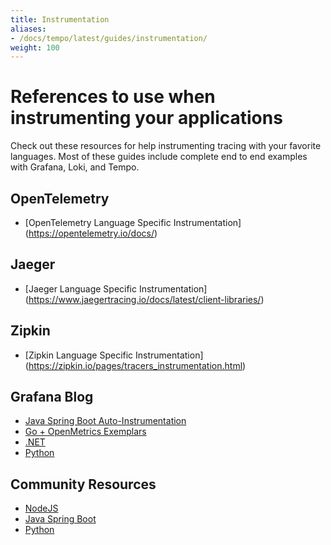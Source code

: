 ```yaml
---
title: Instrumentation
aliases:
- /docs/tempo/latest/guides/instrumentation/
weight: 100
---
```


# References to use when instrumenting your applications 

Check out these resources for help instrumenting tracing with your favorite languages.  Most of these guides include complete end to end examples with Grafana, Loki, and Tempo. 

## OpenTelemetry

- [OpenTelemetry Language Specific Instrumentation] (https://opentelemetry.io/docs/)

## Jaeger 
- [Jaeger Language Specific Instrumentation] (https://www.jaegertracing.io/docs/latest/client-libraries/)

## Zipkin 
- [Zipkin Language Specific Instrumentation] (https://zipkin.io/pages/tracers_instrumentation.html)

## Grafana Blog

- [Java Spring Boot Auto-Instrumentation](https://grafana.com/blog/2021/02/03/auto-instrumenting-a-java-spring-boot-application-for-traces-and-logs-using-opentelemetry-and-grafana-tempo/)
- [Go + OpenMetrics Exemplars](https://grafana.com/blog/2020/11/09/trace-discovery-in-grafana-tempo-using-prometheus-exemplars-loki-2.0-queries-and-more/)
- [.NET](https://grafana.com/blog/2021/02/11/instrumenting-a-.net-web-api-using-opentelemetry-tempo-and-grafana-cloud/)
- [Python](https://grafana.com/blog/2021/05/04/get-started-with-distributed-tracing-and-grafana-tempo-using-foobar-a-demo-written-in-python/)

## Community Resources

- [NodeJS](https://github.com/mnadeem/nodejs-opentelemetry-tempo)
- [Java Spring Boot](https://github.com/mnadeem/boot-opentelemetry-tempo)
- [Python](https://github.com/dgzlopes/foobar-demo)
